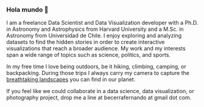 ### Hola mundo 👋

<!--
**fbecerra/fbecerra** is a ✨ _special_ ✨ repository because its `README.md` (this file) appears on your GitHub profile.

Here are some ideas to get you started:

- 🔭 I’m currently working on ...
- 🌱 I’m currently learning ...
- 👯 I’m looking to collaborate on ...
- 🤔 I’m looking for help with ...
- 💬 Ask me about ...
- 📫 How to reach me: ...
- 😄 Pronouns: ...
- ⚡ Fun fact: ...
-->


I am a freelance Data Scientist and Data Visualization developer with a Ph.D. in Astronomy and Astrophysics from Harvard University and a M.Sc. in Astronomy from Universidad de Chile. I enjoy exploring and analyzing datasets to find the hidden stories in order to create interactive visualizations that reach a broader audience. My work and my interests span a wide range of topics such as science, politics, and sports. 

In my free time I love being outdoors, be it hiking, climbing, camping, or backpacking. During those trips I always carry my camera to capture the [breathtaking landscapes](https://photo.fernandobecerra.com) you can find in our planet.

If you feel like we could collaborate in a data science, data visualization, or photography project, drop me a line at becerrafernando at gmail dot com.

